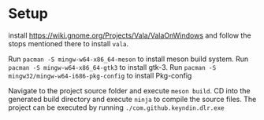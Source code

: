 # Setup 

install https://wiki.gnome.org/Projects/Vala/ValaOnWindows and follow the stops mentioned there to install ```vala```.

Run ```pacman -S mingw-w64-x86_64-meson``` to install meson build system.
Run ```pacman -S mingw-w64-x86_64-gtk3``` to install gtk-3.
Run ```pacman -S mingw32/mingw-w64-i686-pkg-config``` to install Pkg-config

Navigate to the project source folder and execute ```meson build```.
CD into the generated build directory and execute ```ninja``` to compile the source files.
The project can be executed by running ```./com.github.keyndin.dlr.exe```